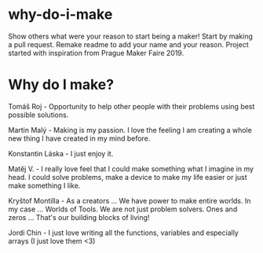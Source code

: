 # why-do-i-make
Show others what were your reason to start being a maker! Start by making a pull request. Remake readme to add your name and your reason. 
Project started with inspiration from Prague Maker Faire 2019.

# Why do I make?

Tomáš Roj - Opportunity to help other people with their problems using best possible solutions.

Martin Malý - Making is my passion. I love the feeling I am creating a whole new thing I have created in my mind before.

Konstantin Láska - I just enjoy it.

Matěj V. - I really love feel that I could make something what I imagine in my head. I could solve problems, make a device to make my life easier or just make something I like.

Kryštof Montilla - As a creators ... We have power to make entire worlds. In my case ... Worlds of Tools. We are not just problem solvers.    Ones and zeros ...  That's our building blocks of living!

Jordi Chin - I just love writing all the functions, variables and especially arrays (I just love them <3)
